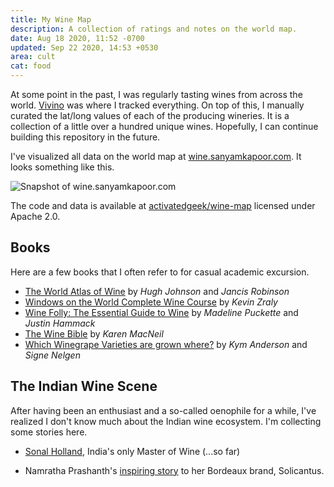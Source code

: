 ```yaml
---
title: My Wine Map
description: A collection of ratings and notes on the world map.
date: Aug 18 2020, 11:52 -0700
updated: Sep 22 2020, 14:53 +0530
area: cult
cat: food
---
```


At some point in the past, I was regularly tasting wines from across the world.
[Vivino](https://www.vivino.com) was where I tracked everything. On top of this,
I manually curated the lat/long values of each of the producing wineries. It is
a collection of a little over a hundred unique wines. Hopefully, I can continue
building this repository in the future.

I've visualized all data on the world map at
[wine.sanyamkapoor.com](https://u.perhapsbay.es/wine-map). It looks something like
this.

![Snapshot of wine.sanyamkapoor.com](https://i.imgur.com/yATcmrp.png)

The code and data is available at [activatedgeek/wine-map](https://github.com/activatedgeek/wine-map)
licensed under Apache 2.0.

## Books

Here are a few books that I often refer to for casual academic excursion.

- [The World Atlas of Wine](https://www.jancisrobinson.com/learn/booksDVDsapps/world-atlas-wine-8th-edition) by _Hugh Johnson_ and _Jancis Robinson_
- [Windows on the World Complete Wine Course](https://kevinzraly.com) by _Kevin Zraly_
- [Wine Folly: The Essential Guide to Wine](https://winefolly.com/wine-folly-the-essential-guide-to-wine-book/) by _Madeline Puckette_ and _Justin Hammack_
- [The Wine Bible](https://www.karenmacneil.com/product/the-wine-bible/) by _Karen MacNeil_
- [Which Winegrape Varieties are grown where?](https://www.adelaide.edu.au/press/titles/winegrapes) by _Kym Anderson_ and _Signe Nelgen_  

## The Indian Wine Scene

After having been an enthusiast and a so-called oenophile for a while, I've
realized I don't know much about the Indian wine ecosystem. I'm collecting
some stories here.

- [Sonal Holland](http://www.sonalholland.com), India's only Master of Wine (...so far)

- Namratha Prashanth's [inspiring story](https://www.decanter.com/wine-news/opinion/news-blogs-anson/solicantus-bordeaux-wine-namratha-prashanth-443741/) to her Bordeaux brand, Solicantus.